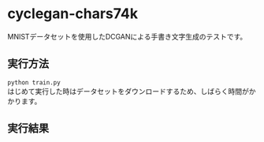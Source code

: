 # cyclegan-chars74k
MNISTデータセットを使用したDCGANによる手書き文字生成のテストです。

## 実行方法
`python train.py`  
はじめて実行した時はデータセットをダウンロードするため、しばらく時間がかかります。

## 実行結果
